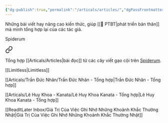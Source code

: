 ```yaml
---
{"dg-publish":true,"permalink":"/articals/articles/","dgPassFrontmatter":true}
---
```


Những bài viết hay nâng cao kiến thức, giúp [[💎 PTBT\|phát triển bản thân]] mà mình tổng hợp lại của các tác giả.

Spiderum

<div class="transclusion internal-embed is-loaded"><a class="markdown-embed-link" href="/spiderum/" aria-label="Open link"><svg xmlns="http://www.w3.org/2000/svg" width="24" height="24" viewBox="0 0 24 24" fill="none" stroke="currentColor" stroke-width="2" stroke-linecap="round" stroke-linejoin="round" class="svg-icon lucide-link"><path d="M10 13a5 5 0 0 0 7.54.54l3-3a5 5 0 0 0-7.07-7.07l-1.72 1.71"></path><path d="M14 11a5 5 0 0 0-7.54-.54l-3 3a5 5 0 0 0 7.07 7.07l1.71-1.71"></path></svg></a><div class="markdown-embed">




Tổng hợp [[Articals/Articles\|bài đọc]] từ các cây viết gạo cội trên [Spiderum](https://spiderum.com/).

[[Limitless\|Limitless]]

</div></div>


[[Articals/Trần Đức Nhân/Trần Đức Nhân - Tổng hợp\|Trần Đức Nhân - Tổng hợp]]

[[Articals/Lê Huy Khoa - Kanata/Lê Huy Khoa Kanata - Tổng hợp\|Lê Huy Khoa Kanata - Tổng hợp]]

[[ReadItLater Inbox/Giá Trị Của Việc Ghi Nhớ Những Khoảnh Khắc Thường Nhật\|Giá Trị Của Việc Ghi Nhớ Những Khoảnh Khắc Thường Nhật]]